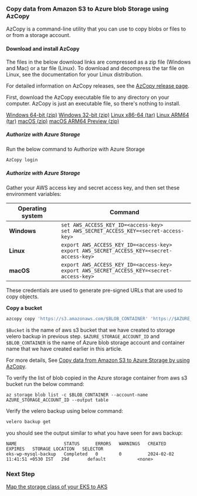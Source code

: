 
### Copy data from Amazon S3 to Azure blob Storage using AzCopy

AzCopy is a command-line utility that you can use to copy blobs or files to or from a storage account.

#### Download and install AzCopy

The files in the below download links are compressed as a zip file (Windows and Mac) or a tar file (Linux). To download and decompress the tar file on Linux, see the documentation for your Linux distribution.

For detailed information on AzCopy releases, see the [AzCopy release page](https://github.com/Azure/azure-storage-azcopy/releases).

First, download the AzCopy executable file to any directory on your computer. AzCopy is just an executable file, so there's nothing to install.

[Windows 64-bit (zip)](https://aka.ms/downloadazcopy-v10-windows)
[Windows 32-bit (zip)](https://aka.ms/downloadazcopy-v10-windows-32bit)
[Linux x86-64 (tar)](https://aka.ms/downloadazcopy-v10-linux)
[Linux ARM64 (tar)](https://aka.ms/downloadazcopy-v10-linux-arm64)
[macOS (zip)](https://aka.ms/downloadazcopy-v10-mac)
[macOS ARM64 Preview (zip)](https://aka.ms/downloadazcopy-v10-mac-arm64)

##### Authorize with Azure Storage
Run the below command to Authorize with Azure Storage

```azcli
AzCopy login
```

#####  Authorize with Azure Storage

Gather your AWS access key and secret access key, and then set these environment variables:

| Operating system | Command  |
|--------|-----------|
| **Windows** | `set AWS_ACCESS_KEY_ID=<access-key>`<br>`set AWS_SECRET_ACCESS_KEY=<secret-access-key>` |
| **Linux** | `export AWS_ACCESS_KEY_ID=<access-key>`<br>`export AWS_SECRET_ACCESS_KEY=<secret-access-key>`|
| **macOS** | `export AWS_ACCESS_KEY_ID=<access-key>`<br>`export AWS_SECRET_ACCESS_KEY=<secret-access-key>`|

These credentials are used to generate pre-signed URLs that are used to copy objects.

**Copy a bucket**

```bash
azcopy copy 'https://s3.amazonaws.com/$BLOB_CONTAINER' 'https://$AZURE_STORAGE_ACCOUNT_ID.blob.core.windows.net/$BLOB_CONTAINER' --recursive=true
```
`$Bucket` is the name of aws s3 bucket that we have created to storage velero backup in previous step.
`$AZURE_STORAGE_ACCOUNT_ID` and `$BLOB_CONTAINER` is the name of Azure blob storage account and container name that we have created earlier in this article.

For more details, See [Copy data from Amazon S3 to Azure Storage by using AzCopy](https://learn.microsoft.com/en-us/azure/storage/common/storage-use-azcopy-s3).

To verify the list of blob copied in the Azure storage container from aws s3 bucket run the below command:

```azcli
az storage blob list -c $BLOB_CONTAINER --account-name AZURE_STORAGE_ACCOUNT_ID --output table
```

Verify the velero backup using below command:

```bash
velero backup get
```

you should see the output similar to what you have seen for aws backup:

```
NAME                  STATUS      ERRORS   WARNINGS   CREATED                         EXPIRES   STORAGE LOCATION   SELECTOR
eks-wp-mysql-backup   Completed   0        0          2024-02-02 11:41:51 +0530 IST   29d       default            <none>

```

### Next Step
[Map the storage class of your EKS to AKS](map-storageclass-eks-aks.md)
